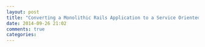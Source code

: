 ```yaml
---
layout: post
title: "Converting a Monolithic Rails Application to a Service Oriented Architecture"
date: 2014-09-26 21:02
comments: true
categories: 
---
```

